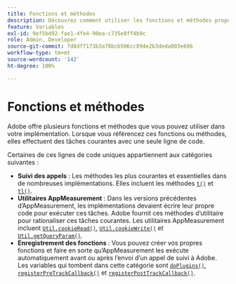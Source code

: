 ```yaml
---
title: Fonctions et méthodes
description: Découvrez comment utiliser les fonctions et méthodes proposées par Adobe dans votre mise en œuvre.
feature: Variables
exl-id: 9ef5bd92-fae1-4fe4-90ea-c735e8ff4b9c
role: Admin, Developer
source-git-commit: 7d8df7173b3a78bcb506cc894e2b3deda003e696
workflow-type: tm+mt
source-wordcount: '142'
ht-degree: 100%

---
```


# Fonctions et méthodes

Adobe offre plusieurs fonctions et méthodes que vous pouvez utiliser dans votre implémentation. Lorsque vous référencez ces fonctions ou méthodes, elles effectuent des tâches courantes avec une seule ligne de code.

Certaines de ces lignes de code uniques appartiennent aux catégories suivantes :

* **Suivi des appels** : Les méthodes les plus courantes et essentielles dans de nombreuses implémentations. Elles incluent les méthodes [`t()`](t-method.md) et [`tl()`](tl-method.md).
* **Utilitaires AppMeasurement** : Dans les versions précédentes d’AppMeasurement, les implémentations devaient écrire leur propre code pour exécuter ces tâches. Adobe fournit ces méthodes d’utilitaire pour rationaliser ces tâches courantes. Les utilitaires AppMeasurement incluent [`Util.cookieRead()`](util-cookieread.md), [`Util.cookieWrite()`](util-cookiewrite.md) et [`Util.getQueryParam()`](util-getqueryparam.md).
* **Enregistrement des fonctions** : Vous pouvez créer vos propres fonctions et faire en sorte qu’AppMeasurement les exécute automatiquement avant ou après l’envoi d’un appel de suivi à Adobe. Les variables qui tombent dans cette catégorie sont [`doPlugins()`](doplugins.md), [`registerPreTrackCallback()`](registerpretrackcallback.md) et [`registerPostTrackCallback()`](registerposttrackcallback.md).
